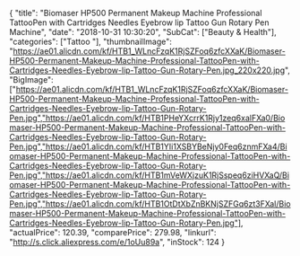 {
	"title": "Biomaser HP500 Permanent Makeup Machine Professional TattooPen with Cartridges Needles Eyebrow lip Tattoo Gun Rotary Pen Machine",
	"date": "2018-10-31 10:30:20",
	"SubCat": ["Beauty & Health"],
	"categories": ["Tattoo "],
	"thumbnailImage": "https://ae01.alicdn.com/kf/HTB1_WLncFzqK1RjSZFoq6zfcXXaK/Biomaser-HP500-Permanent-Makeup-Machine-Professional-TattooPen-with-Cartridges-Needles-Eyebrow-lip-Tattoo-Gun-Rotary-Pen.jpg_220x220.jpg",
	"BigImage": ["https://ae01.alicdn.com/kf/HTB1_WLncFzqK1RjSZFoq6zfcXXaK/Biomaser-HP500-Permanent-Makeup-Machine-Professional-TattooPen-with-Cartridges-Needles-Eyebrow-lip-Tattoo-Gun-Rotary-Pen.jpg","https://ae01.alicdn.com/kf/HTB1PHeYXcrrK1Rjy1zeq6xalFXa0/Biomaser-HP500-Permanent-Makeup-Machine-Professional-TattooPen-with-Cartridges-Needles-Eyebrow-lip-Tattoo-Gun-Rotary-Pen.jpg","https://ae01.alicdn.com/kf/HTB1YIi1XSBYBeNjy0Feq6znmFXa4/Biomaser-HP500-Permanent-Makeup-Machine-Professional-TattooPen-with-Cartridges-Needles-Eyebrow-lip-Tattoo-Gun-Rotary-Pen.jpg","https://ae01.alicdn.com/kf/HTB1mVeWXjzuK1RjSspeq6ziHVXaQ/Biomaser-HP500-Permanent-Makeup-Machine-Professional-TattooPen-with-Cartridges-Needles-Eyebrow-lip-Tattoo-Gun-Rotary-Pen.jpg","https://ae01.alicdn.com/kf/HTB1OtDtXbZnBKNjSZFGq6zt3FXal/Biomaser-HP500-Permanent-Makeup-Machine-Professional-TattooPen-with-Cartridges-Needles-Eyebrow-lip-Tattoo-Gun-Rotary-Pen.jpg"],
	"actualPrice": 120.39,
	"comparePrice": 279.98,
	"linkurl": "http://s.click.aliexpress.com/e/1oUu89a",
	"inStock": 124
}
